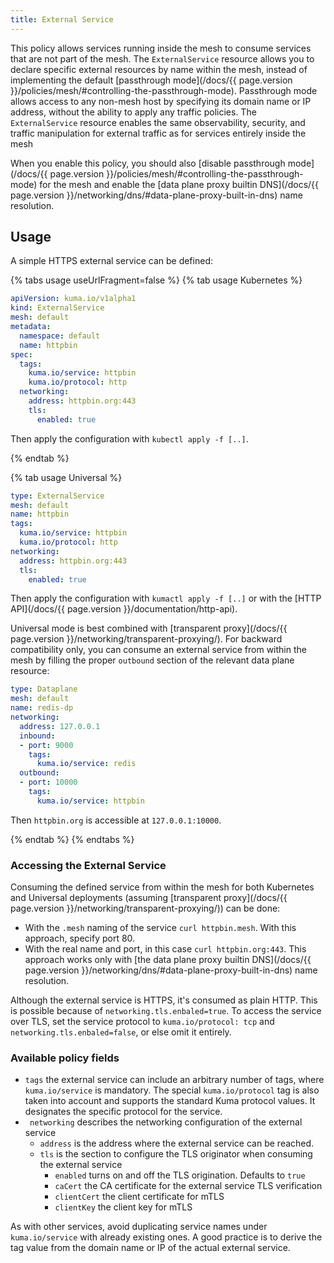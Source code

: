 ```yaml
---
title: External Service
---
```


This policy allows services running inside the mesh to consume services that are not part of the mesh. The `ExternalService` resource allows you to declare specific external resources by name within the mesh, instead of implementing the default [passthrough mode](/docs/{{ page.version }}/policies/mesh/#controlling-the-passthrough-mode). Passthrough mode allows access to any non-mesh host by specifying its domain name or IP address, without the ability to apply any traffic policies. The `ExternalService` resource enables the same observability, security, and traffic manipulation for external traffic as for services entirely inside the mesh

When you enable this policy, you should also [disable passthrough mode](/docs/{{ page.version }}/policies/mesh/#controlling-the-passthrough-mode) for the mesh and enable the [data plane proxy builtin DNS](/docs/{{ page.version }}/networking/dns/#data-plane-proxy-built-in-dns) name resolution.

## Usage

A simple HTTPS external service can be defined:

{% tabs usage useUrlFragment=false %}
{% tab usage Kubernetes %}
```yaml
apiVersion: kuma.io/v1alpha1
kind: ExternalService
mesh: default
metadata:
  namespace: default
  name: httpbin
spec:
  tags:
    kuma.io/service: httpbin
    kuma.io/protocol: http
  networking:
    address: httpbin.org:443
    tls:
      enabled: true
```

Then apply the configuration with `kubectl apply -f [..]`.

{% endtab %}

{% tab usage Universal %}
```yaml
type: ExternalService
mesh: default
name: httpbin
tags:
  kuma.io/service: httpbin
  kuma.io/protocol: http
networking:
  address: httpbin.org:443
  tls:
    enabled: true
```

Then apply the configuration with `kumactl apply -f [..]` or with the [HTTP API](/docs/{{ page.version }}/documentation/http-api).

Universal mode is best combined with [transparent proxy](/docs/{{ page.version }}/networking/transparent-proxying/). For backward compatibility only, you can consume an external service from within the mesh by filling the proper `outbound` section of the relevant data plane resource:

```yaml
type: Dataplane
mesh: default
name: redis-dp
networking:
  address: 127.0.0.1
  inbound:
  - port: 9000
    tags:
      kuma.io/service: redis
  outbound:
  - port: 10000
    tags:
      kuma.io/service: httpbin
```

Then `httpbin.org` is accessible at `127.0.0.1:10000`.

{% endtab %}
{% endtabs %} 

### Accessing the External Service

Consuming the defined service from within the mesh for both Kubernetes and Universal deployments (assuming [transparent proxy](/docs/{{ page.version }}/networking/transparent-proxying/)) can be done:

 * With the `.mesh` naming of the service `curl httpbin.mesh`. With this approach, specify port 80.
 * With the real name and port, in this case `curl httpbin.org:443`. This approach works only with [the data plane proxy builtin DNS](/docs/{{ page.version }}/networking/dns/#data-plane-proxy-built-in-dns) name resolution.

Although the external service is HTTPS, it's consumed as plain HTTP. This is possible because of `networking.tls.enbaled=true`.
To access the service over TLS, set the service protocol to `kuma.io/protocol: tcp` and `networking.tls.enbaled=false`, or else omit it entirely.

### Available policy fields

 * `tags` the external service can include an arbitrary number of tags, where `kuma.io/service` is mandatory. The special `kuma.io/protocol` tag is also taken into account and supports the standard Kuma protocol values. It designates the specific protocol for the service.
 * ` networking` describes the networking configuration of the external service 
   * `address` is the address where the external service can be reached.
   * `tls` is the section to configure the TLS originator when consuming the external service
     * `enabled` turns on and off the TLS origination. Defaults to `true`
     * `caCert` the CA certificate for the external service TLS verification
     * `clientCert` the client certificate for mTLS
     * `clientKey` the client key for mTLS
 
As with other services, avoid duplicating service names under `kuma.io/service` with already existing ones. A good practice is to derive the tag value from the domain name or IP of the actual external service.
